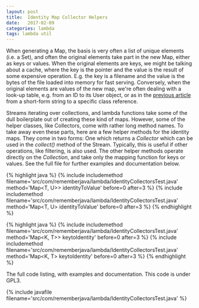 ```yaml
---
layout: post
title:  Identity Map Collector Helpers
date:   2017-02-09
categories: lambda
tags: lambda util
---
```


When generating a Map, the basis is very often a list of unique elements (i.e. a Set), and often the original elements take part in the new Map, either as keys or values. When the original elements are keys, we might be talking about a cache, where the key is the pointer and the value is the result of some expensive operation. E.g. the key is a filename and the value is the bytes of the file loaded into memory for fast serving. Conversely, when the original elements are values of the new map, we're often dealing with a look-up table, e.g. from an ID to its User object, or as in the [previous article][previous] from a short-form string to a specific class reference.

Streams iterating over collections, and lambda functions take some of the dull boilerplate out of creating these kind of maps. However, some of the helper classes, like Collectors, come with rather long method names. To take away even these parts, here are a few helper methods for the identity maps. They come in two forms: One which returns a *Collector* which can be used in the *collect()* method of the Stream. Typically, this is useful if other operations, like filtering, is also used. The other helper methods operate directly on the *Collection*, and take only the mapping function for keys or values. See the full file for further examples and documentation below.

{% highlight java %}
{% include includemethod filename='src/com/rememberjava/lambda/IdentityCollectorsTest.java' method='Map<T, U>> identityToValue' before=0  after=3 %}
{% include includemethod filename='src/com/rememberjava/lambda/IdentityCollectorsTest.java' method='Map<T, U> identityToValue' before=0  after=3 %}
{% endhighlight %}


{% highlight java %}
{% include includemethod filename='src/com/rememberjava/lambda/IdentityCollectorsTest.java' method='Map<K, T>> keytoIdentity' before=0  after=3 %}
{% include includemethod filename='src/com/rememberjava/lambda/IdentityCollectorsTest.java' method='Map<K, T> keytoIdentity' before=0  after=3 %}
{% endhighlight %}

The full code listing, with examples and documentation. This code is under GPL3.

{% include javafile filename='src/com/rememberjava/lambda/IdentityCollectorsTest.java' %}


[previous]: /2017/01/27/reflective_construction.html
